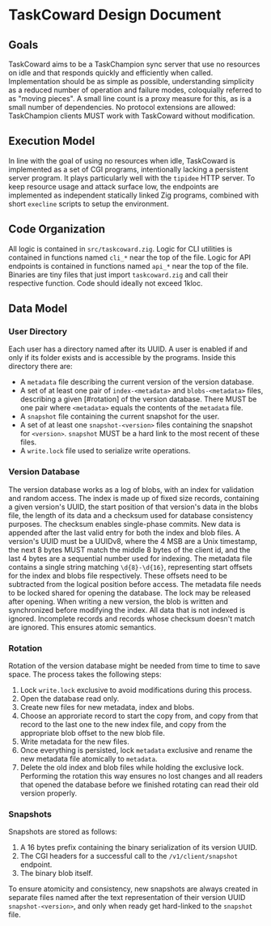 # TaskCoward Design Document
## Goals
TaskCoward aims to be a TaskChampion sync server that use no resources on idle and that responds quickly and efficiently when called.
Implementation should be as simple as possible, understanding simplicity as a reduced number of operation and failure modes, coloquially referred to as "moving pieces". A small line count is a proxy measure for this, as is a small number of dependencies.
No protocol extensions are allowed: TaskChampion clients MUST work with TaskCoward without modification.

## Execution Model
In line with the goal of using no resources when idle, TaskCoward is implemented as a set of CGI programs, intentionally lacking a persistent server program. It plays particularly well with the `tipidee` HTTP server.
To keep resource usage and attack surface low, the endpoints are implemented as independent statically linked Zig programs, combined with short `execline` scripts to setup the environment.

## Code Organization
All logic is contained in `src/taskcoward.zig`.
Logic for CLI utilities is contained in functions named `cli_*` near the top of the file.
Logic for API endpoints is contained in functions named `api_*` near the top of the file.
Binaries are tiny files that just import `taskcoward.zig` and call their respective function.
Code should ideally not exceed 1kloc.

## Data Model

### User Directory
Each user has a directory named after its UUID. A user is enabled if and only if its folder exists and is accessible by the programs.
Inside this directory there are:
- A `metadata` file describing the current version of the version database.
- A set of at least one pair of `index-<metadata>` and `blobs-<metadata>` files, describing a given [#rotation] of the version database. There MUST be one pair where `<metadata>` equals the contents of the `metadata` file.
- A `snapshot` file containing the current snapshot for the user.
- A set of at least one `snapshot-<version>` files containing the snapshot for `<version>`. `snapshot` MUST be a hard link to the most recent of these files.
- A `write.lock` file used to serialize write operations.

### Version Database
The version database works as a log of blobs, with an index for validation and random access.
The index is made up of fixed size records, containing a given version's UUID, the start position of that version's data in the blobs file, the length of its data and a checksum used for database consistency purposes. The checksum enables single-phase commits.
New data is appended after the last valid entry for both the index and blob files.
A version's UUID must be a UUIDv8, where the 4 MSB are a Unix timestamp, the next 8 bytes MUST match the middle 8 bytes of the client id, and the last 4 bytes are a sequential number used for indexing.
The metadata file contains a single string matching `\d{8}-\d{16}`, representing start offsets for the index and blobs file respectively. These offsets need to be subtracted from the logical position before access.
The metadata file needs to be locked shared for opening the database. The lock may be released after opening.
When writing a new version, the blob is written and synchronized before modifying the index. All data that is not indexed is ignored. Incomplete records and records whose checksum doesn't match are ignored. This ensures atomic semantics.

### Rotation
Rotation of the version database might be needed from time to time to save space. The process takes the following steps:
1. Lock `write.lock` exclusive to avoid modifications during this process.
2. Open the database read only.
3. Create new files for new metadata, index and blobs.
4. Choose an approriate record to start the copy from, and copy from that record to the last one to the new index file, and copy from the appropriate blob offset to the new blob file.
5. Write metadata for the new files.
6. Once everything is persisted, lock `metadata` exclusive and rename the new metadata file atomically to `metadata`.
7. Delete the old index and blob files while holding the exclusive lock.
Performing the rotation this way ensures no lost changes and all readers that opened the database before we finished rotating can read their old version properly.

### Snapshots
Snapshots are stored as follows:
1. A 16 bytes prefix containing the binary serialization of its version UUID.
2. The CGI headers for a successful call to the `/v1/client/snapshot` endpoint.
3. The binary blob itself.

To ensure atomicity and consistency, new snapshots are always created in separate files named after the text representation of their version UUID `snapshot-<version>`, and only when ready get hard-linked to the `snapshot` file.
